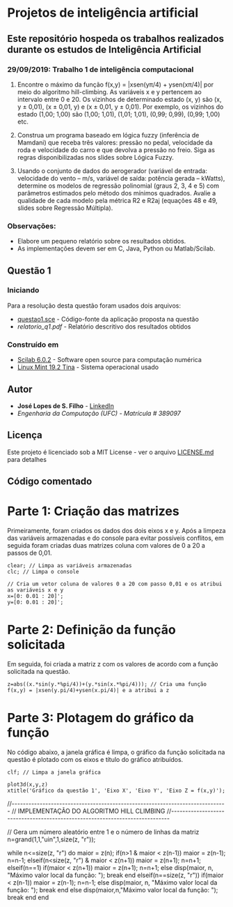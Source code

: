# Projetos de inteligência artificial
## Este repositório hospeda os trabalhos realizados durante os estudos de Inteligência Artificial

### 29/09/2019: Trabalho 1 de inteligência computacional

1. Encontre o máximo da função f(x,y) = |xsen(yπ/4) + ysen(xπ/4)| por meio do algoritmo hill-climbing. As variáveis x e y pertencem ao intervalo entre 0 e 20. Os vizinhos de determinado estado (x, y) são (x, y ± 0,01), (x ± 0,01, y) e (x ± 0,01, y ±
0,01). Por exemplo, os vizinhos do estado (1,00; 1,00) são (1,00; 1,01), (1,01; 1,01), (0,99; 0,99), (0,99; 1,00) etc.

2. Construa um programa baseado em lógica fuzzy (inferência de Mamdani) que receba três valores: pressão no pedal, velocidade da roda e velocidade do carro e que devolva a pressão no freio. Siga as regras disponibilizadas nos slides sobre Lógica Fuzzy.

3. Usando o conjunto de dados do aerogerador (variável de entrada: velocidade do vento – m/s, variável de saída: potência gerada – kWatts), determine os modelos de regressão polinomial (graus 2, 3, 4 e 5) com parâmetros estimados pelo método dos mínimos quadrados.
Avalie a qualidade de cada modelo pela métrica R2 e R2aj (equações 48 e 49, slides sobre Regressão Múltipla).

### Observações:

* Elabore um pequeno relatório sobre os resultados obtidos. 
* As implementações devem ser em C, Java, Python ou Matlab/Scilab. 

## Questão 1

### Iniciando 
Para a resolução desta questão foram usados dois arquivos:

* [questao1.sce](questao1.sce) - Código-fonte da aplicação proposta na questão
* *relatorio_q1.pdf* - Relatório descritivo dos resultados obtidos 

### Construído em

* [Scilab 6.0.2](https://www.scilab.org/) - Software open source para computação numérica
* [Linux Mint 19.2 Tina](https://www.linuxmint.com/) - Sistema operacional usado

## Autor

* **José Lopes de S. Filho** - [LinkedIn](https://www.linkedin.com/in/joselopesfilho/)
* *Engenharia da Computação (UFC) - Matrícula # 389097*

## Licença

Este projeto é licenciado sob a MIT License - ver o arquivo [LICENSE.md](LICENSE.md) para detalhes

## Código comentado

# Parte 1: Criação das matrizes
Primeiramente, foram criados os dados dos dois eixos x e y. Após a limpeza das variáveis armazenadas e do console para evitar possíveis conflitos, em seguida foram criadas duas matrizes coluna com valores de 0 a 20 a passos de 0,01.
```
clear; // Limpa as variáveis armazenadas
clc; // Limpa o console

// Cria um vetor coluna de valores 0 a 20 com passo 0,01 e os atribui as variáveis x e y
x=[0: 0.01 : 20]';
y=[0: 0.01 : 20]';
```
# Parte 2: Definição da função solicitada
Em seguida, foi criada a matriz z com os valores de acordo com a função solicitada na questão.

```
z=abs((x.*sin(y.*%pi/4))+(y.*sin(x.*%pi/4))); // Cria uma função f(x,y) = |xsen(y.pi/4)+ysen(x.pi/4)| e a atribui a z
```
# Parte 3: Plotagem do gráfico da função
No código abaixo, a janela gráfica é limpa, o gráfico da função solicitada na questão é plotado com os eixos e título do gráfico atribuídos.

```
clf; // Limpa a janela gráfica

plot3d(x,y,z)
xtitle('Gráfico da questão 1', 'Eixo X', 'Eixo Y', 'Eixo Z = f(x,y)');
```

//-----------------------------------------------------------------------------
// IMPLEMENTAÇÃO DO ALGORITMO HILL CLIMBING
//-----------------------------------------------------------------------------

// Gera um número aleatório entre 1 e o número de linhas da matriz
n=grand(1,1,"uin",1,size(z, "r"));

while n<=size(z, "r") do
maior = z(n);
    if(n>1 & maior < z(n-1))
        maior = z(n-1);
        n=n-1;
    elseif(n<size(z, "r") & maior < z(n+1))
        maior = z(n+1);
        n=n+1;
    elseif(n==1)
        if(maior < z(n+1))
            maior = z(n+1);
            n=n+1;
        else
            disp(maior, n, "Máximo valor local da função: ");
            break
        end
    elseif(n==size(z, "r"))
        if(maior < z(n-1))
            maior = z(n-1);
            n=n-1;
        else
            disp(maior, n, "Máximo valor local da função: ");
            break
        end
    else
        disp(maior,n,"Máximo valor local da função: ");
        break
    end
end

